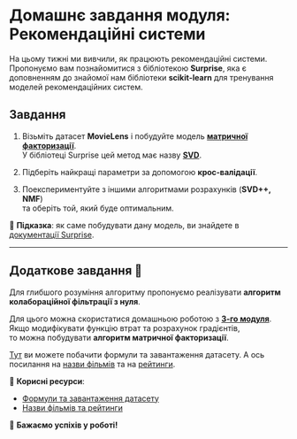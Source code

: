# Домашнє завдання модуля: Рекомендаційні системи

На цьому тижні ми вивчили, як працюють рекомендаційні системи. Пропонуємо вам познайомитися з бібліотекою **Surprise**, яка є доповненням до знайомої нам бібліотеки **scikit-learn** для тренування моделей рекомендаційних систем.

## Завдання

1. Візьміть датасет **MovieLens** і побудуйте модель **[матричної факторизації](https://en.wikipedia.org/wiki/Matrix_factorization_(recommender_systems))**.  
   У бібліотеці Surprise цей метод має назву **[SVD]()**.  
   
2. Підберіть найкращі параметри за допомогою **крос-валідації**.

3. Поекспериментуйте з іншими алгоритмами розрахунків (**SVD++, NMF**)  
   та оберіть той, який буде оптимальним.

📌 **Підказка**: як саме побудувати дану модель, ви знайдете в [документації Surprise](https://surprise.readthedocs.io/en/stable/getting_started.html#getting-started).

---

## Додаткове завдання 🌟

Для глибшого розуміння алгоритму пропонуємо реалізувати **алгоритм колабораційної фільтрації з нуля**.  

Для цього можна скористатися домашньою роботою з **[3-го модуля](https://github.com/SiracencoSerghei/DataScienceHW/tree/main/HW3)**.  
Якщо модифікувати функцію втрат та розрахунок градієнтів,  
то можна побудувати **алгоритм матричної факторизації**.

[Тут](https://colab.research.google.com/drive/1biZdo4pc_Kkm-JvZsuadqDVphfUu1sGk?usp=sharing) ви можете побачити формули та завантаження датасету. А ось посилання на [назви фільмів](https://drive.google.com/file/d/12XeO4KXQfbvvTdLFbkYA-BeXzhlNnnuo/view) та на [рейтинги](https://drive.google.com/file/d/17V9OhXeZH9Wv17Nkh-Tqxa8svEmRZcIp/view).


🔗 **Корисні ресурси**:  
- [Формули та завантаження датасету](https://grouplens.org/datasets/movielens/)  
- [Назви фільмів та рейтинги](https://files.grouplens.org/datasets/movielens/ml-latest-small.zip)

📌 **Бажаємо успіхів у роботі!**
